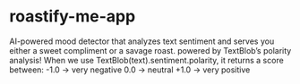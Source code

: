 # roastify-me-app
AI-powered mood detector that analyzes text sentiment and serves you either a sweet compliment or a savage roast.  powered by TextBlob’s polarity analysis! When we use TextBlob(text).sentiment.polarity, it returns a score between:  -1.0 → very negative  0.0 → neutral  +1.0 → very positive
